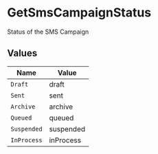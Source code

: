 # GetSmsCampaignStatus

Status of the SMS Campaign


## Values

| Name        | Value       |
| ----------- | ----------- |
| `Draft`     | draft       |
| `Sent`      | sent        |
| `Archive`   | archive     |
| `Queued`    | queued      |
| `Suspended` | suspended   |
| `InProcess` | inProcess   |